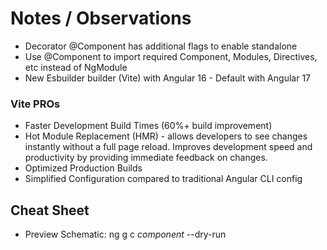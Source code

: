 # Notes / Observations
* Decorator @Component has additional flags to enable standalone
* Use @Component to import required Component, Modules, Directives, etc instead of NgModule
* New Esbuilder builder (Vite) with Angular 16 - Default with Angular 17

### Vite PROs
* Faster Development Build Times (60%+ build improvement)
* Hot Module Replacement (HMR) - allows developers to see changes instantly without a full page reload. Improves development speed and productivity by providing immediate feedback on changes.
* Optimized Production Builds
* Simplified Configuration compared to traditional Angular CLI config

## Cheat Sheet
* Preview Schematic: ng g c _component_ --dry-run
